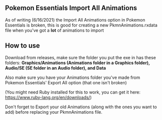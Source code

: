 ## Pokemon Essentials Import All Animations

As of writing (6/16/2021) the Import All Animations option in Pokemon Essentials is broken, this is good for creating a new PkmnAnimations.rxdata file when you've got a **lot** of animations to import

## How to use

Download from releases, make sure the folder you put the exe in has these folders: **Graphics/Animations (Animations folder in a Graphics folder), Audio/SE (SE folder in an Audio folder), and Data**

Also make sure you have your Animations folder you've made from Pokemon Essentials' Export All option (that one isn't broken)

(You might need Ruby installed for this to work, you can get it here: https://www.ruby-lang.org/en/downloads/)

Don't forget to Export your old Animations (along with the ones you want to add) before replacing your PkmnAnimations file.
